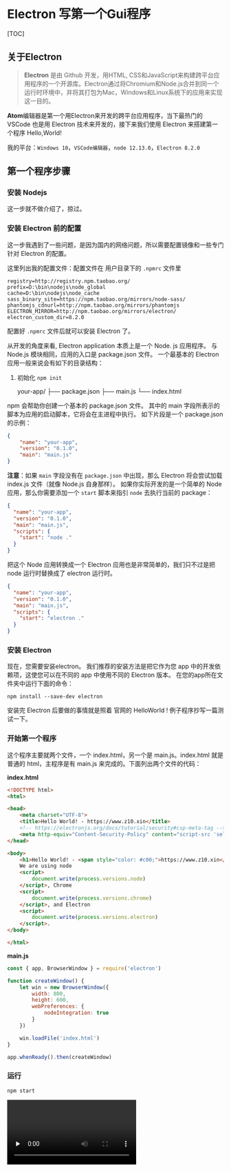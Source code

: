 # Electron 写第一个Gui程序

[TOC]

## 关于Electron

> **Electron** 是由 Github 开发，用HTML, CSS和JavaScript来构建跨平台应用程序的一个开源库。Electron通过将Chromium和Node.js合并到同一个运行时环境中，并将其打包为Mac，Windows和Linux系统下的应用来实现这一目的。

**Atom**编辑器是第一个用Electron来开发的跨平台应用程序，当下最热门的VSCode 也是用 Electron 技术来开发的，接下来我们使用 Electron 来搭建第一个程序 Hello,World!

我的平台：`Windows 10`，`VSCode编辑器`，`node 12.13.0`，`Electron 8.2.0`

## 第一个程序步骤

### 安装 Nodejs

这一步就不做介绍了，掠过。

### 安装 Electron 前的配置

这一步我遇到了一些问题，是因为国内的网络问题，所以需要配置镜像和一些专门针对 Electron 的配置。

这里列出我的配置文件：配置文件在 用户目录下的 `.npmrc` 文件里

```
registry=http://registry.npm.taobao.org/
prefix=D:\bin\nodejs\node_global
cache=D:\bin\nodejs\node_cache
sass_binary_site=https://npm.taobao.org/mirrors/node-sass/
phantomjs_cdnurl=http://npm.taobao.org/mirrors/phantomjs
ELECTRON_MIRROR=http://npm.taobao.org/mirrors/electron/
electron_custom_dir=8.2.0
```

配置好 `.npmrc` 文件后就可以安装 Electron 了。

从开发的角度来看, Electron application 本质上是一个 Node. js 应用程序。 与 Node.js 模块相同，应用的入口是 package.json 文件。 一个最基本的 Electron 应用一般来说会有如下的目录结构：

1. 初始化 `npm init`

   your-app/
   ├── package.json
   ├── main.js
   └── index.html

npm 会帮助你创建一个基本的 package.json 文件。 其中的 main 字段所表示的脚本为应用的启动脚本，它将会在主进程中执行。 如下片段是一个 package.json 的示例：

```json
{
	"name": "your-app",
  	"version": "0.1.0",
  	"main": "main.js"
}
```

**注意**：如果 `main` 字段没有在 `package.json` 中出现，那么 Electron 将会尝试加载 index.js 文件（就像 Node.js 自身那样）。 如果你实际开发的是一个简单的 Node 应用，那么你需要添加一个 `start` 脚本来指引 `node` 去执行当前的 package：

```json
{
  "name": "your-app",
  "version": "0.1.0",
  "main": "main.js",
  "scripts": {
    "start": "node ."
  }
}
```

把这个 Node 应用转换成一个 Electron 应用也是非常简单的，我们只不过是把 node 运行时替换成了 electron 运行时。

```json
{
  "name": "your-app",
  "version": "0.1.0",
  "main": "main.js",
  "scripts": {
    "start": "electron ."
  }
}
```

### 安装 Electron

现在，您需要安装electron。 我们推荐的安装方法是把它作为您 app 中的开发依赖项，这使您可以在不同的 app 中使用不同的 Electron 版本。 在您的app所在文件夹中运行下面的命令：

`npm install --save-dev electron`

安装完 Electron 后要做的事情就是照着 官网的 HelloWorld ! 例子程序抄写一篇测试一下。

### 开始第一个程序

这个程序主要就两个文件，一个 index.html，另一个是 main.js。index.html 就是普通的 html，主程序是有 main.js 来完成的。下面列出两个文件的代码：

**index.html**

```html
<!DOCTYPE html>
<html>

<head>
    <meta charset="UTF-8">
    <title>Hello World! - https://www.z10.xin</title>
    <!-- https://electronjs.org/docs/tutorial/security#csp-meta-tag -->
    <meta http-equiv="Content-Security-Policy" content="script-src 'self' 'unsafe-inline';" />
</head>

<body>
    <h1>Hello World! - <span style="color: #c00;">https://www.z10.xin</span></h1>
    We are using node
    <script>
        document.write(process.versions.node)
    </script>, Chrome
    <script>
        document.write(process.versions.chrome)
    </script>, and Electron
    <script>
        document.write(process.versions.electron)
    </script>.
</body>

</html>
```

**main.js**

```javascript
const { app, BrowserWindow } = require('electron')

function createWindow() {
    let win = new BrowserWindow({
        width: 800,
        height: 600,
        webPreferences: {
            nodeIntegration: true
        }
    })

    win.loadFile('index.html')
}

app.whenReady().then(createWindow)
```

### 运行

`npm start`

<video id="video" controls="" preload="none">
<source id="mp4" src="Electron_helloworld.mp4" type="video/mp4">
</video>